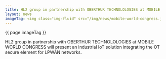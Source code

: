 ```yaml
---
title: HL2 group in partnership with OBERTHUR TECHNOLOLOGIES at MOBILE WORLD CONGRESS
layout: news
imageTag: <img class="img-fluid" src="/img/news/mobile-world-congress.jpg" alt="">
---
```


{{ page.imageTag }}
<p>
  HL2 group in partnership with OBERTHUR TECHNOLOLOGIES at MOBILE WORLD CONGRESS will present an Industrial IoT solution integrating the OT secure element for LPWAN networks.
</p>
